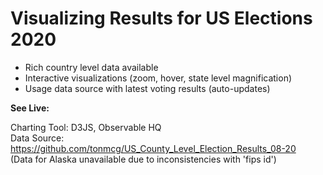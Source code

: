 # Visualizing Results for US Elections 2020

* Rich country level data available
* Interactive visualizations (zoom, hover, state level magnification)
* Usage data source with latest voting results (auto-updates)

**See Live:** 


Charting Tool: D3JS, Observable HQ  
Data Source: https://github.com/tonmcg/US_County_Level_Election_Results_08-20     
(Data for Alaska unavailable due to inconsistencies with 'fips id')

